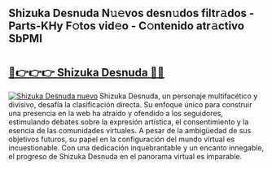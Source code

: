 ## Shizuka Desnuda N𝚞𝚎vos desn𝚞dos filtr𝚊dos - Parts-KHy F𝚘tos vid𝚎o - C𝚘ntenido atr𝚊ctivo SbPMI

# <h2><a href="http://mbddkbj.tromn.icu/?c=Shizuka+Desnuda">🔗👉👉👉 Shizuka Desnuda 🔗🔗</a></h2>

[![Shizuka Desnuda nuevo](https://i.imgur.com/pEAQMta.gif)](http://mbddkbj.tromn.icu/?c=Shizuka+Desnuda)
Shizuka Desnuda, un personaje multifacético y divisivo, desafía la clasificación directa. Su enfoque único para construir una presencia en la web ha atraído y ofendido a los seguidores, estimulando debates sobre la expresión artística, el consentimiento y la esencia de las comunidades virtuales. A pesar de la ambigüedad de sus objetivos futuros, su papel en la configuración del mundo virtual es incuestionable. Con una dedicación inquebrantable y un encanto innegable, el progreso de Shizuka Desnuda en el panorama virtual es imparable.
